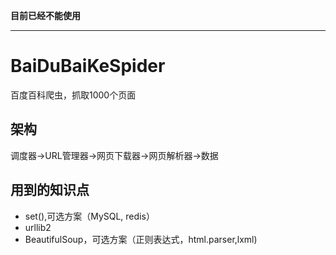 **目前已经不能使用**
- - - - 
# BaiDuBaiKeSpider
百度百科爬虫，抓取1000个页面
## 架构
调度器->URL管理器->网页下载器->网页解析器->数据
## 用到的知识点
- set(),可选方案（MySQL, redis）
- urllib2
- BeautifulSoup，可选方案（正则表达式，html.parser,lxml)

